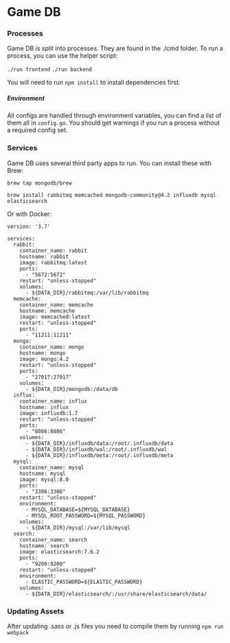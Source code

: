 # Game DB

### Processes

Game DB is split into processes. They are found in the ./cmd folder. To run a process, you can use the helper script:

`./run frontend` `./run backend`

You will need to run `npm install` to install dependencies first.

##### Environment

All configs are handled through environment variables, you can find a list of them all in `config.go`.
You should get warnings if you run a process without a required config set.

### Services

Game DB uses several third party apps to run. You can install these with Brew:

`brew tap mongodb/brew`

`brew install rabbitmq memcached mongodb-community@4.2 influxdb mysql elasticsearch` 

Or with Docker:

```
version: '3.7'

services:
  rabbit:
    container_name: rabbit
    hostname: rabbit
    image: rabbitmq:latest
    ports:
      - "5672:5672"
    restart: "unless-stopped"
    volumes:
      - ${DATA_DIR}/rabbitmq:/var/lib/rabbitmq
  memcache:
    container_name: memcache
    hostname: memcache
    image: memcached:latest
    restart: "unless-stopped"
    ports:
      - "11211:11211"
  mongo:
    container_name: mongo
    hostname: mongo
    image: mongo:4.2
    restart: "unless-stopped"
    ports:
      - "27017:27017"
    volumes:
      - ${DATA_DIR}/mongodb:/data/db
  influx:
    container_name: influx
    hostname: influx
    image: influxdb:1.7
    restart: "unless-stopped"
    ports:
      - "8086:8086"
    volumes:
      - ${DATA_DIR}/influxdb/data:/root/.influxdb/data
      - ${DATA_DIR}/influxdb/wal:/root/.influxdb/wal
      - ${DATA_DIR}/influxdb/meta:/root/.influxdb/meta
  mysql:
    container_name: mysql
    hostname: mysql
    image: mysql:8.0
    ports:
      - "3306:3306"
    restart: "unless-stopped"
    environment:
      - MYSQL_DATABASE=${MYSQL_DATABASE}
      - MYSQL_ROOT_PASSWORD=${MYSQL_PASSWORD}
    volumes:
      - ${DATA_DIR}/mysql:/var/lib/mysql
  search:
    container_name: search
    hostname: search
    image: elasticsearch:7.6.2
    ports:
      - "9200:9200"
    restart: "unless-stopped"
    environment:
      - ELASTIC_PASSWORD=${ELASTIC_PASSWORD}
    volumes:
      - ${DATA_DIR}/elasticsearch/:/usr/share/elasticsearch/data/
```

### Updating Assets

After updating .sass or .js files you need to compile them by running `npm run webpack`
